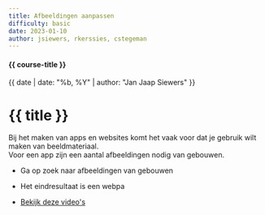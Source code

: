 ```yaml
---
title: Afbeeldingen aanpassen
difficulty: basic
date: 2023-01-10
author: jsiewers, rkerssies, cstegeman
---
```


#### {{ course-title }}
{{ date | date: "%b, %Y" | author: "Jan Jaap Siewers" }}

# {{ title }}

Bij het maken van apps en websites komt het vaak voor dat je gebruik wilt maken van beeldmateriaal.  
Voor een app zijn een aantal afbeeldingen nodig van gebouwen.
* Ga op zoek naar afbeeldingen van gebouwen
* Het eindresultaat is een webpa

* [Bekijk deze video's](https://www.edutorial.nl/html/afbeeldingen-aanpassen/)


